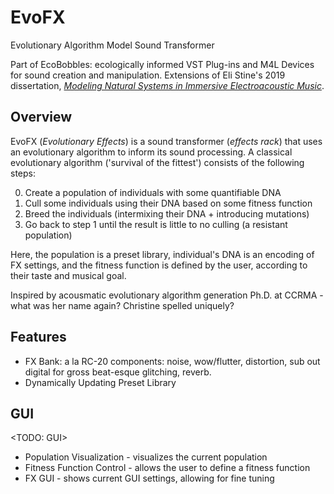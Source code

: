 
# EvoFX

Evolutionary Algorithm Model Sound Transformer

Part of EcoBobbles: ecologically informed VST Plug-ins and M4L Devices for sound creation and manipulation. Extensions of Eli Stine's 2019 dissertation, [*Modeling Natural Systems in Immersive Electroacoustic Music*](http://www.elistine.com/diss).

## Overview

EvoFX (*Evolutionary Effects*) is a sound transformer (*effects rack*) that uses an evolutionary algorithm to inform its sound processing. A classical evolutionary algorithm ('survival of the fittest') consists of the following steps:

0. Create a population of individuals with some quantifiable DNA
1. Cull some individuals using their DNA based on some fitness function
2. Breed the individuals (intermixing their DNA + introducing mutations)
3. Go back to step 1 until the result is little to no culling (a resistant population)

Here, the population is a preset library, individual's DNA is an encoding of FX settings, and the fitness function is defined by the user, according to their taste and musical goal.

Inspired by acousmatic evolutionary algorithm generation Ph.D. at CCRMA - what was her name again? Christine spelled uniquely?

## Features

- FX Bank:
    a la RC-20 components: noise, wow/flutter, distortion, sub out digital for gross beat-esque glitching, reverb.
- Dynamically Updating Preset Library

## GUI

<TODO: GUI>

- Population Visualization - visualizes the current population
- Fitness Function Control - allows the user to define a fitness function
- FX GUI - shows current GUI settings, allowing for fine tuning